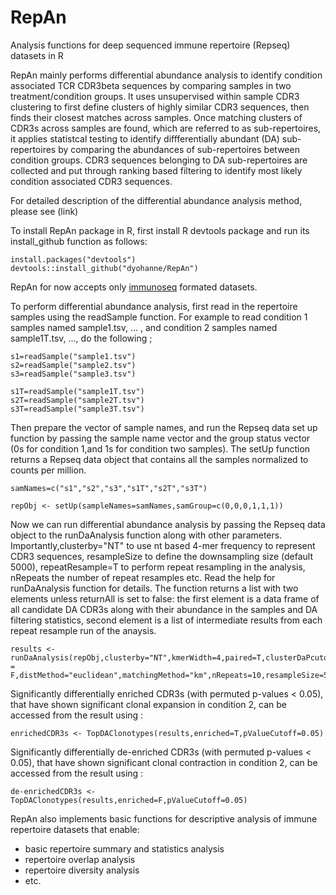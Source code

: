# RepAn
Analysis functions for deep sequenced immune repertoire (Repseq) datasets in R

RepAn mainly performs differential abundance analysis to identify condition associated TCR CDR3beta sequences by comparing samples 
in two treatment/condition groups. It uses unsupervised within sample CDR3 clustering to first define clusters of highly similar
CDR3 sequences, then finds their closest matches across samples. Once matching clusters of CDR3s across samples are found, which are
referred to as sub-repertoires, it applies statistcal testing to identify diffferentially abundant (DA) sub-repertoires by comparing
the abundances of sub-repertoires between condition groups. CDR3 sequences belonging to DA sub-repertoires are collected and 
put through ranking based filtering to identify most likely condition associated CDR3 sequences. 

For detailed description of the differential abundance analysis method, please see (link)

To install RepAn package in R, first install R devtools package and run its install_github function as follows: 

```
install.packages("devtools")
devtools::install_github("dyohanne/RepAn")
```

RepAn for now accepts only [immunoseq](https://www.adaptivebiotech.com/immunoseq) formated datasets.

To perform differential abundance analysis, first read in the repertoire samples using the readSample function. For example to read condition 1 samples named sample1.tsv, ... , and condition 2 samples named sample1T.tsv, ..., do the following ; 

```
s1=readSample("sample1.tsv")
s2=readSample("sample2.tsv")
s3=readSample("sample3.tsv")

s1T=readSample("sample1T.tsv")
s2T=readSample("sample2T.tsv")
s3T=readSample("sample3T.tsv")
```

Then prepare the vector of sample names, and run the Repseq data set up function by passing the sample name vector and the group status vector (0s for condition 1,and 1s for condition two samples). The setUp function returns a Repseq data object that contains all the samples normalized to counts per million.

```
samNames=c("s1","s2","s3","s1T","s2T","s3T")

repObj <- setUp(sampleNames=samNames,samGroup=c(0,0,0,1,1,1))
```

Now we can run differential abundance analysis by passing the Repseq data object to the runDaAnalysis function along with other parameters. Importantly,clusterby="NT" to use nt based 4-mer frequency to represent CDR3 sequences, resampleSize to define the downsampling size (default 5000), repeatResample=T to perform repeat resampling in the analysis, nRepeats the number of repeat resamples etc. Read the help for runDaAnalysis function for details. The function returns a list with two elements unless returnAll is set to false: the first element is a data frame of all candidate DA CDR3s along with their abundance in the samples and DA filtering statistics, second element is a list of intermediate results from each repeat resample run of the anaysis. 

```
results <- runDaAnalysis(repObj,clusterby="NT",kmerWidth=4,paired=T,clusterDaPcutoff=0.1,positionWt = F,distMethod="euclidean",matchingMethod="km",nRepeats=10,resampleSize=5000,useProb=T,returnAll=T,nRR=1000)
```

Significantly differentially enriched CDR3s (with permuted p-values < 0.05), that have shown significant clonal expansion in condition 2, can be accessed from the result using :

```
enrichedCDR3s <- TopDAClonotypes(results,enriched=T,pValueCutoff=0.05)
```

Significantly differentially de-enriched CDR3s (with permuted p-values < 0.05), that have shown significant clonal contraction in condition 2, can be accessed from the result using :

```
de-enrichedCDR3s <- TopDAClonotypes(results,enriched=F,pValueCutoff=0.05)
```


RepAn also implements basic functions for descriptive analysis of immune repertoire datasets that enable:
- basic repertoire summary and statistics analysis 
- repertoire overlap analysis
- repertoire diversity analysis
- etc.


